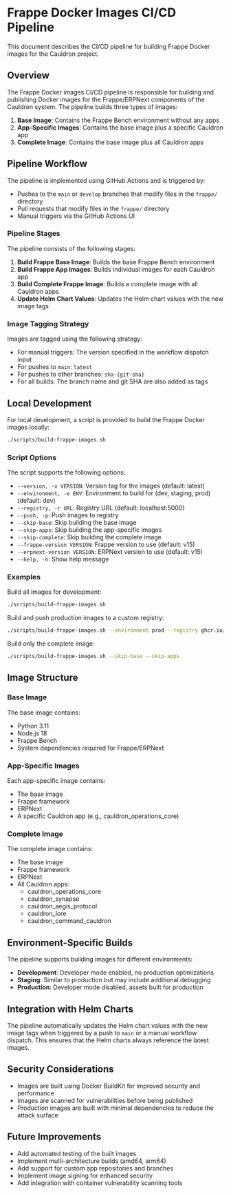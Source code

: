 # Frappe Docker Images CI/CD Pipeline

This document describes the CI/CD pipeline for building Frappe Docker images for the Cauldron project.

## Overview

The Frappe Docker images CI/CD pipeline is responsible for building and publishing Docker images for the Frappe/ERPNext components of the Cauldron system. The pipeline builds three types of images:

1. **Base Image**: Contains the Frappe Bench environment without any apps
2. **App-Specific Images**: Contains the base image plus a specific Cauldron app
3. **Complete Image**: Contains the base image plus all Cauldron apps

## Pipeline Workflow

The pipeline is implemented using GitHub Actions and is triggered by:

- Pushes to the `main` or `develop` branches that modify files in the `frappe/` directory
- Pull requests that modify files in the `frappe/` directory
- Manual triggers via the GitHub Actions UI

### Pipeline Stages

The pipeline consists of the following stages:

1. **Build Frappe Base Image**: Builds the base Frappe Bench environment
2. **Build Frappe App Images**: Builds individual images for each Cauldron app
3. **Build Complete Frappe Image**: Builds a complete image with all Cauldron apps
4. **Update Helm Chart Values**: Updates the Helm chart values with the new image tags

### Image Tagging Strategy

Images are tagged using the following strategy:

- For manual triggers: The version specified in the workflow dispatch input
- For pushes to `main`: `latest`
- For pushes to other branches: `sha-{git-sha}`
- For all builds: The branch name and git SHA are also added as tags

## Local Development

For local development, a script is provided to build the Frappe Docker images locally:

```bash
./scripts/build-frappe-images.sh
```

### Script Options

The script supports the following options:

- `--version, -v VERSION`: Version tag for the images (default: latest)
- `--environment, -e ENV`: Environment to build for (dev, staging, prod) (default: dev)
- `--registry, -r URL`: Registry URL (default: localhost:5000)
- `--push, -p`: Push images to registry
- `--skip-base`: Skip building the base image
- `--skip-apps`: Skip building the app-specific images
- `--skip-complete`: Skip building the complete image
- `--frappe-version VERSION`: Frappe version to use (default: v15)
- `--erpnext-version VERSION`: ERPNext version to use (default: v15)
- `--help, -h`: Show help message

### Examples

Build all images for development:

```bash
./scripts/build-frappe-images.sh
```

Build and push production images to a custom registry:

```bash
./scripts/build-frappe-images.sh --environment prod --registry ghcr.io/myorg --push
```

Build only the complete image:

```bash
./scripts/build-frappe-images.sh --skip-base --skip-apps
```

## Image Structure

### Base Image

The base image contains:

- Python 3.11
- Node.js 18
- Frappe Bench
- System dependencies required for Frappe/ERPNext

### App-Specific Images

Each app-specific image contains:

- The base image
- Frappe framework
- ERPNext
- A specific Cauldron app (e.g., cauldron_operations_core)

### Complete Image

The complete image contains:

- The base image
- Frappe framework
- ERPNext
- All Cauldron apps:
  - cauldron_operations_core
  - cauldron_synapse
  - cauldron_aegis_protocol
  - cauldron_lore
  - cauldron_command_cauldron

## Environment-Specific Builds

The pipeline supports building images for different environments:

- **Development**: Developer mode enabled, no production optimizations
- **Staging**: Similar to production but may include additional debugging
- **Production**: Developer mode disabled, assets built for production

## Integration with Helm Charts

The pipeline automatically updates the Helm chart values with the new image tags when triggered by a push to `main` or a manual workflow dispatch. This ensures that the Helm charts always reference the latest images.

## Security Considerations

- Images are built using Docker BuildKit for improved security and performance
- Images are scanned for vulnerabilities before being published
- Production images are built with minimal dependencies to reduce the attack surface

## Future Improvements

- Add automated testing of the built images
- Implement multi-architecture builds (amd64, arm64)
- Add support for custom app repositories and branches
- Implement image signing for enhanced security
- Add integration with container vulnerability scanning tools
